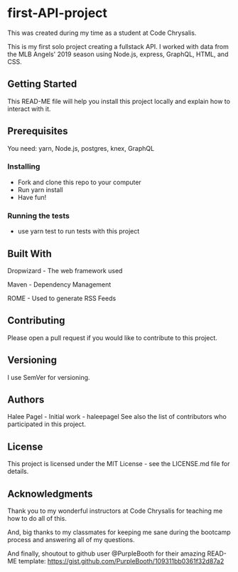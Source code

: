 # first-API-project

This was created during my time as a student at Code Chrysalis.

This is my first solo project creating a fullstack API. I worked with data from the MLB Angels' 2019 season using Node.js, express, GraphQL, HTML, and CSS.

## Getting Started

This READ-ME file will help you install this project locally and explain how to interact with it.

## Prerequisites

You need: yarn, Node.js, postgres, knex, GraphQL

### Installing

- Fork and clone this repo to your computer
- Run yarn install
- Have fun!

### Running the tests

- use yarn test to run tests with this project

## Built With

Dropwizard - The web framework used

Maven - Dependency Management

ROME - Used to generate RSS Feeds

## Contributing

Please open a pull request if you would like to contribute to this project.

## Versioning

I use SemVer for versioning.

## Authors

Halee Pagel - Initial work - haleepagel
See also the list of contributors who participated in this project.

## License

This project is licensed under the MIT License - see the LICENSE.md file for details.

## Acknowledgments

Thank you to my wonderful instructors at Code Chrysalis for teaching me how to do all of this.

And, big thanks to my classmates for keeping me sane during the bootcamp process and answering all of my questions.

And finally, shoutout to github user @PurpleBooth for their amazing READ-ME template: <https://gist.github.com/PurpleBooth/109311bb0361f32d87a2>
